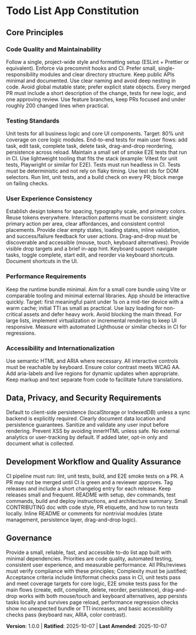 <!-- SYNC IMPACT REPORT
Version change: N/A → 1.0.0
Modified principles: None (new constitution)
Added sections: All principles and sections from scratch based on user input
Removed sections: None (new constitution)
Templates requiring updates: ✅ updated - .specify/templates/plan-template.md, .specify/templates/spec-template.md, .specify/templates/tasks-template.md
Follow-up TODOs: None
-->

# Todo List App Constitution

## Core Principles

### Code Quality and Maintainability
Follow a single, project-wide style and formatting setup (ESLint + Prettier or equivalent). Enforce via precommit hooks and CI. Prefer small, single-responsibility modules and clear directory structure. Keep public APIs minimal and documented. Use clear naming and avoid deep nesting in code. Avoid global mutable state; prefer explicit state objects. Every merged PR must include a short description of the change, tests for new logic, and one approving review. Use feature branches, keep PRs focused and under roughly 200 changed lines when practical.

### Testing Standards
Unit tests for all business logic and core UI components. Target: 80% unit coverage on core logic modules. End-to-end tests for main user flows: add task, edit task, complete task, delete task, drag-and-drop reordering, persistence across reload. Maintain a small set of smoke E2E tests that run in CI. Use lightweight tooling that fits the stack (example: Vitest for unit tests, Playwright or similar for E2E). Tests must run headless in CI. Tests must be deterministic and not rely on flaky timing. Use test ids for DOM selectors. Run lint, unit tests, and a build check on every PR; block merge on failing checks.

### User Experience Consistency
Establish design tokens for spacing, typography scale, and primary colors. Reuse tokens everywhere. Interaction patterns must be consistent: single primary action per area, clear affordances, and consistent control placements. Provide clear empty states, loading states, inline validation, and success/failure feedback for user actions. Drag-and-drop must be discoverable and accessible (mouse, touch, keyboard alternatives). Provide visible drop targets and a brief in-app hint. Keyboard support: navigate tasks, toggle complete, start edit, and reorder via keyboard shortcuts. Document shortcuts in the UI.

### Performance Requirements
Keep the runtime bundle minimal. Aim for a small core bundle using Vite or comparable tooling and minimal external libraries. App should be interactive quickly. Target: first meaningful paint under 1s on a mid-tier device with a warm cache; initial TTI as small as practical. Use lazy loading for non-critical assets and defer heavy work. Avoid blocking the main thread. For large lists, implement virtualization or incremental rendering to keep UI responsive. Measure with automated Lighthouse or similar checks in CI for regressions.

### Accessibility and Internationalization
Use semantic HTML and ARIA where necessary. All interactive controls must be reachable by keyboard. Ensure color contrast meets WCAG AA. Add aria-labels and live regions for dynamic updates when appropriate. Keep markup and text separate from code to facilitate future translations.

## Data, Privacy, and Security Requirements

Default to client-side persistence (localStorage or IndexedDB) unless a sync backend is explicitly required. Clearly document data location and persistence guarantees. Sanitize and validate any user input before rendering. Prevent XSS by avoiding innerHTML unless safe. No external analytics or user-tracking by default. If added later, opt-in only and document what is collected.

## Development Workflow and Quality Assurance

CI pipeline must run: lint, unit tests, build, and E2E smoke tests on a PR. A PR may not be merged until CI is green and a reviewer approves. Tag releases and include a short changelog entry for each release. Keep releases small and frequent. README with setup, dev commands, test commands, build and deploy instructions, and architecture summary. Small CONTRIBUTING doc with code style, PR etiquette, and how to run tests locally. Inline README or comments for nontrivial modules (state management, persistence layer, drag-and-drop logic).

## Governance

Provide a small, reliable, fast, and accessible to-do list app built with minimal dependencies. Priorities are code quality, automated testing, consistent user experience, and measurable performance. All PRs/reviews must verify compliance with these principles; Complexity must be justified; Acceptance criteria include lint/format checks pass in CI, unit tests pass and meet coverage targets for core logic, E2E smoke tests pass for the main flows (create, edit, complete, delete, reorder, persistence), drag-and-drop works with both mouse/touch and keyboard alternatives, app persists tasks locally and survives page reload, performance regression checks show no unexpected bundle or TTI increases, and basic accessibility checks pass (keyboard nav, ARIA, color contrast).

**Version**: 1.0.0 | **Ratified**: 2025-10-07 | **Last Amended**: 2025-10-07